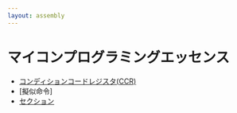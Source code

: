 ```yaml
---
layout: assembly
---
```

# マイコンプログラミングエッセンス

* [コンディションコードレジスタ(CCR)](ccr.html)
* [擬似命令]
* [セクション](section.html)